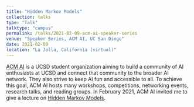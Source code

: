 ```yaml
---
title: "Hidden Markov Models"
collection: talks
type: "Talk"
talktype: "campus"
permalink: /talks/2021-02-09-acm-ai-speaker-series
venue: "Speaker Series, ACM AI, UC San Diego"
date: 2021-02-09
location: "La Jolla, California (virtual)"
---
```


<a href="https://ai.acmucsd.com/" target="_blank">ACM AI</a> is a UCSD student organization aiming to build a community of AI enthusiasts at UCSD and connect that community to the broader AI network. They also strive to keep AI fun and accessible to all. To achieve this goal, ACM AI hosts many workshops, competitions, networking events, research talks, and reading groups. In February 2021, ACM AI invited me to give a lecture on <a href="https://en.wikipedia.org/wiki/Hidden_Markov_model" target="_blank">Hidden Markov Models</a>.
